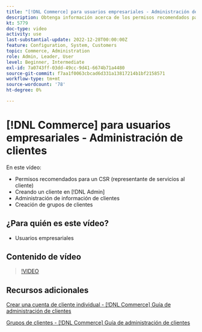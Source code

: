 ```yaml
---
title: "[!DNL Commerce] para usuarios empresariales - Administración de clientes"
description: Obtenga información acerca de los permisos recomendados para el servicio de atención al cliente, la creación de un cliente en  [!DNL Admin], la administración de información del cliente y la creación de grupos de clientes.
kt: 5779
doc-type: video
activity: use
last-substantial-update: 2022-12-28T00:00:00Z
feature: Configuration, System, Customers
topic: Commerce, Administration
role: Admin, Leader, User
level: Beginner, Intermediate
exl-id: 7a0743ff-03dd-49cc-9d41-6674b71a4480
source-git-commit: f7aa1f0063cbcad6d331a13817214b1bf2158571
workflow-type: tm+mt
source-wordcount: '78'
ht-degree: 0%

---
```


# [!DNL Commerce] para usuarios empresariales - Administración de clientes

En este vídeo:

- Permisos recomendados para un CSR (representante de servicios al cliente)
- Creando un cliente en [!DNL Admin]
- Administración de información de clientes
- Creación de grupos de clientes

## ¿Para quién es este vídeo?

- Usuarios empresariales

## Contenido de vídeo

>[!VIDEO](https://video.tv.adobe.com/v/330192?quality=12&learn=on&captions=spa)

## Recursos adicionales

[Crear una cuenta de cliente individual - [!DNL Commerce] Guía de administración de clientes](https://experienceleague.adobe.com/docs/commerce-admin/customers/customer-accounts/account-create.html?lang=es)

[Grupos de clientes - [!DNL Commerce] Guía de administración de clientes](https://experienceleague.adobe.com/docs/commerce-admin/customers/customers-menu/customer-groups.html?lang=es)
